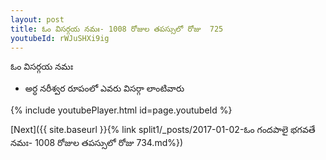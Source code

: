 ```yaml
---
layout: post
title: ఓం విసర్గయ నమః- 1008 రోజుల తపస్సులో రోజు  725
youtubeId: rWJuSHXi9ig
---
```

 
 
 ఓం విసర్గయ నమః  
 
 -  అర్ధ నరీశ్వర రూపంలో ఎవరు విసర్గా లాంటివారు 
 
  
 
  
 
 
 
 
 
 


{% include youtubePlayer.html id=page.youtubeId %}
 
[Next]({{ site.baseurl }}{% link  split1/_posts/2017-01-02-ఓం గందపాలై భగవతే నమః- 1008 రోజుల తపస్సులో రోజు  734.md%})
 
